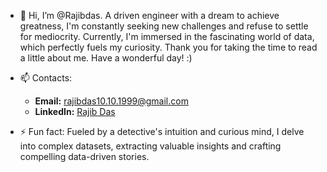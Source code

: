- 👋 Hi, I’m @Rajibdas. A driven engineer with a dream to achieve greatness, I'm constantly seeking new challenges and refuse to settle for mediocrity. Currently, I'm immersed in the fascinating world of data, which perfectly fuels my curiosity. Thank you for taking the time to read a little about me. Have a wonderful day! :)

- 📫 Contacts:  
  - **Email:** rajibdas10.10.1999@gmail.com  
  - **LinkedIn:** [Rajib Das](https://linkedin.com/in/rajib-das)  
  
- ⚡ Fun fact: Fueled by a detective's intuition and curious mind, I delve into complex datasets, extracting valuable insights and crafting compelling data-driven stories.  


<!---
Rajibdas10/Rajibdas10 is a ✨ special ✨ repository because its `README.md` (this file) appears on your GitHub profile.
You can click the Preview link to take a look at your changes.
--->

